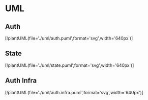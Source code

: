 # UML

## Auth
[!plantUML(file='./uml/auth.puml',format='svg',width='640px')]

## State
[!plantUML(file='./uml/state.puml',format='svg',width='640px')]

## Auth Infra
[!plantUML(file='./uml/auth.infra.puml',format='svg',width='640px')]
